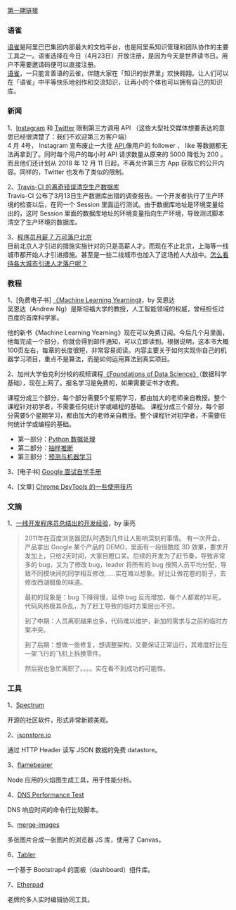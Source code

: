 [第一期链接](https://github.com/ruanyf/weekly/blob/master/docs/issue-1.md)

### 语雀

[语雀](https://www.yuque.com/?utm_source=ruanyifeng.com)是阿里巴巴集团内部最大的文档平台，也是阿里系知识管理和团队协作的主要工具之一。语雀选择在今日（4月23日）开放注册，是因为今天是世界读书日。用户不需要邀请码便可以直接注册。  
[语雀](https://www.yuque.com/?utm_source=ruanyifeng.com)，一只能言善语的云雀，伴随大家在「知识的世界里」欢快翱翔。让人们可以在「语雀」中平等快乐地创作和交流知识，让再小的个体也可以拥有自己的知识库。

### 新闻

1、[Instagram](https://www.macrumors.com/2018/04/04/instagram-disables-third-party-app-apis/) 和 [Twitter](https://blog.twitter.com/developer/en_us/topics/tools/2017/announcing-more-functionality-to-improve-customer-engagements-on-twitter.html) 限制第三方调用 API （这些大型社交媒体想要表达的意思已经很清楚了：我们不欢迎第三方客户端）  
4 月 4号， Instagram 宣布废止一大批 [API](https://www.instagram.com/developer/changelog/),像用户的 follower 、 like 等数据都无法再拿到了。同时每个用户的每小时 API 请求数量从原来的 5000 降低为 200 。而且他们还计划从 2018 年 12 月 11 日起，不再允许第三方 App 获取它的公开内容。同样的，Twitter 也发布了类似的限制。

2、[Travis-CI 的离奇错误清空生产数据库](https://blog.travis-ci.com/2018-04-03-incident-post-mortem)  
Travis-CI 公布了3月13日生产数据库出错的调查报告。一个开发者执行了生产环境的检查以后，在同一个 Session 里面运行测试。由于数据库地址是环境变量给出的，这时 Session 里面的数据库地址的环境变量指向生产环境，导致测试脚本清空了生产环境的数据库。

3、[程序员月薪 7 万可落户北京](https://www.zhihu.com/question/269506059)  
目前北京人才引进的措施实施针对的只是高薪人才。而现在不止北京，上海等一线城市都开始人才引进措施。甚至是一些二线城市也加入了这场抢人大战中。[怎么看待各大城市引进人才落户呢？](https://www.zhihu.com/question/272169672)

### 教程

1、[免费电子书] [《Machine Learning Yearning》](https://www.deeplearning.ai/machine-learning-yearning/)，by 吴恩达  
吴恩达（Andrew Ng）是斯坦福大学的教授，人工智能领域的权威，曾经担任过百度的首席科学家。


他的新书《Machine Learning Yearning》现在可以免费订阅。今后几个月里面，他每完成一个部分，你就会得到邮件通知，可以立即读到。根据说明，这本书大概100页左右，每章的长度很短，非常容易阅读。内容主要关于如何实现你自己的机器学习项目，重点不是算法，而是如何运用算法到真实项目。  

2、加州大学伯克利分校的视频课程[《Foundations of Data Science》](https://data.berkeley.edu/education/data-8x)（数据科学基础），现在上网了。报名学习是免费的，如果需要证书才收费。

课程分成三个部分，每个部分需要5个星期学习，都由加大的老师亲自教授。整个课程针对初学者，不需要任何统计学或编程的基础。
课程分成三个部分，每个部分需要5个星期学习，都由加大的老师亲自教授。整个课程针对初学者，不需要任何统计学或编程的基础。

- 第一部分：[Python 数据处理](https://www.edx.org/course/foundations-of-data-science-computational-thinking)
- 第二部分：[抽样推断](https://www.edx.org/course/foundations-of-data-science-inferential-thinking-b)
- 第三部分：[预测与机器学习](https://www.edx.org/course/foundations-of-data-science-prediction-and-machine)

3、[电子书] [Google 面试自学手册](https://github.com/jwasham/coding-interview-university/blob/master/translations/README-cn.md)

4、[文章] [Chrome DevTools 的一些使用技巧](https://flaviocopes.com/chrome-devtools-tips/#drag-and-drop-in-the-elements-panel)

### 文摘

1、[一线开发程序员总结出的开发经验](https://cloud.tencent.com/developer/article/1004735)，by 康亮

> 2011年在百度浏览器团队时遇到几件让人影响深刻的事情。 有一次开会，产品拿出 Google 某个产品的 DEMO，里面有一段很酷炫 3D 效果，要求开发加上，只给2天时间，大家目瞪口呆。后续的开发为了赶节奏，导致非常多的 bug，又为了修改 bug，leader 将所有的 bug 按照人员平均分配，导致不同模块间的同学相互修改......实在难以想象。好比让做花卷的厨子，去修改西湖醋鱼的味道。  
>
> 最初的现象是：bug 下降得慢，延伸 bug 反而增加，每个人都累的半死，代码风格极其杂乱，为了赶工导致的临时方案层出不穷。
>
> 到了中期：人员离职越来也多，代码难以维护，新加的需求与之前的临时方案冲突。
>
> 到了后期：想做一些修复，想调整架构，又要保证正常运行，其难度好比在一架飞行的飞机上拆换零件。
>
> 然后我也急忙离职了。。。。实在看不到成功的可能性。

### 工具

1、[Spectrum](https://github.com/withspectrum/spectrum)

开源的社区软件，形式非常新颖美观。

2、[jsonstore.io](https://github.com/bluzi/jsonstore)

通过 HTTP Header 读写 JSON 数据的免费 datastore。

3、[flamebearer](https://github.com/mapbox/flamebearer)

Node 应用的火焰图生成工具，用于性能分析。

4、[DNS Performance Test](https://github.com/cleanbrowsing/dnsperftest)

DNS 响应时间的命令行比较脚本。

5、[merge-images](https://github.com/lukechilds/merge-images)

多张图片合成一张图片的浏览器 JS 库，使用了 Canvas。

6、[Tabler](https://github.com/tabler/tabler)

一个基于 Bootstrap4 的面板（dashboard）组件库。

7、[Etherpad](http://etherpad.org/)

老牌的多人实时编辑协同工具。
